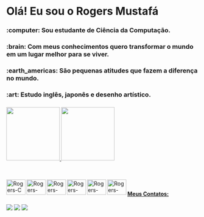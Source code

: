 ## <h1 align="left"> Olá! Eu sou o Rogers Mustafá </h1>

<h3 align="left"> :computer: Sou estudante de Ciência da Computação.</h3>
<h3 align="left"> :brain: Com meus conhecimentos quero transformar o mundo em um lugar melhor para se viver.</h3>
<h3 align="left"> :earth_americas: São pequenas atitudes que fazem a diferença no mundo.</h3>
<h3 align="left"> :art: Estudo inglês, japonês e desenho artístico.</h3>
<h5 align="left"> </h5>

<div align="left">
  <a href="https://github.com/RogersDevSource">
  <img height="140em" src="https://github-readme-stats.vercel.app/api?username=RogersDevSource&show_icons=true&theme=github_dark&include_all_commits=true&count_private=true"/>
  <img height="140em" src="https://github-readme-stats.vercel.app/api/top-langs/?username=RogersDevSource&layout=compact&langs_count=7&theme=github_dark"/>
</div>

 ##
   
<div align="left" style="display: inline_block"><br>  
 <img align="left" alt="Rogers-C" height="40" width="50" src="https://cdn.jsdelivr.net/gh/devicons/devicon/icons/c/c-original.svg" />
 <img align="left" alt="Rogers-C++" height="40" width="50" src="https://cdn.jsdelivr.net/gh/devicons/devicon/icons/cplusplus/cplusplus-original.svg" />
 <img align="left" alt="Rogers-C#" height="40" width="50" src="https://cdn.jsdelivr.net/gh/devicons/devicon/icons/csharp/csharp-original.svg" />
 <img align="left" alt="Rogers-SQL" height="40" width="50" src="https://cdn.jsdelivr.net/gh/devicons/devicon/icons/mysql/mysql-original-wordmark.svg" />
 <img align="left" alt="Rogers-HTML5" height="40" width="50" src="https://cdn.jsdelivr.net/gh/devicons/devicon/icons/html5/html5-original.svg" />
 <img align="left" alt="Rogers-CSS3" height="40" width="50" src="https://cdn.jsdelivr.net/gh/devicons/devicon/icons/css3/css3-original.svg" />
</div>  
 
##
<h4 align="left"> Meus Contatos: </h4>  
<div align="left"> 
  <a href = "mailto:rogers.mustafa@gmail.com"><img src="https://img.shields.io/badge/-Gmail-%23333?style=for-the-badge&logo=gmail&logoColor=white" target="_blank"></a>
  <a href="https://www.instagram.com/rogersdev/" target="_blank"><img src="https://img.shields.io/badge/-Instagram-%23E4405F?style=for-the-badge&logo=instagram&logoColor=white" target="_blank"></a> 
  <a href="https://www.linkedin.com/in/rogers-rodrigues-mustafa-bb4560252/" target="_blank"><img src="https://img.shields.io/badge/-LinkedIn-%230077B5?style=for-the-badge&logo=linkedin&logoColor=white" target="_blank"></a> 
</div>  
